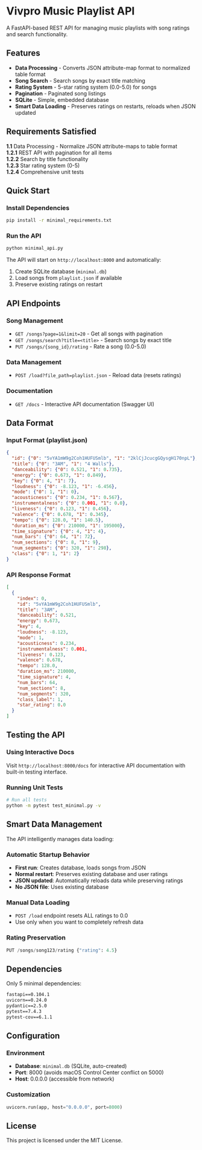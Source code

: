 # Vivpro Music Playlist API

A FastAPI-based REST API for managing music playlists with song ratings and search functionality. 

## Features

- **Data Processing** - Converts JSON attribute-map format to normalized table format
- **Song Search** - Search songs by exact title matching
- **Rating System** - 5-star rating system (0.0-5.0) for songs
- **Pagination** - Paginated song listings
- **SQLite** - Simple, embedded database
- **Smart Data Loading** - Preserves ratings on restarts, reloads when JSON updated

## Requirements Satisfied

**1.1** Data Processing - Normalize JSON attribute-maps to table format  
**1.2.1** REST API with pagination for all items  
**1.2.2** Search by title functionality  
**1.2.3** Star rating system (0-5)  
**1.2.4** Comprehensive unit tests  

## Quick Start

### Install Dependencies
```bash
pip install -r minimal_requirements.txt
```

### Run the API
```bash
python minimal_api.py
```

The API will start on `http://localhost:8000` and automatically:
1. Create SQLite database (`minimal.db`)
2. Load songs from `playlist.json` if available
3. Preserve existing ratings on restart


## API Endpoints

### Song Management
- `GET /songs?page=1&limit=20` - Get all songs with pagination
- `GET /songs/search?title=<title>` - Search songs by exact title
- `PUT /songs/{song_id}/rating` - Rate a song (0.0-5.0)

### Data Management  
- `POST /load?file_path=playlist.json` - Reload data (resets ratings)

### Documentation
- `GET /docs` - Interactive API documentation (Swagger UI)

## Data Format

### Input Format (playlist.json)
```json
{
  "id": {"0": "5vYA1mW9g2Coh1HUFUSmlb", "1": "2klCjJcucgGQysgH170npL"},
  "title": {"0": "3AM", "1": "4 Walls"},
  "danceability": {"0": 0.521, "1": 0.735},
  "energy": {"0": 0.673, "1": 0.849},
  "key": {"0": 4, "1": 7},
  "loudness": {"0": -8.123, "1": -6.456},
  "mode": {"0": 1, "1": 0},
  "acousticness": {"0": 0.234, "1": 0.567},
  "instrumentalness": {"0": 0.001, "1": 0.0},
  "liveness": {"0": 0.123, "1": 0.456},
  "valence": {"0": 0.678, "1": 0.345},
  "tempo": {"0": 128.0, "1": 140.5},
  "duration_ms": {"0": 210000, "1": 195000},
  "time_signature": {"0": 4, "1": 4},
  "num_bars": {"0": 64, "1": 72},
  "num_sections": {"0": 8, "1": 9},
  "num_segments": {"0": 320, "1": 298},
  "class": {"0": 1, "1": 2}
}
```

### API Response Format
```json
[
  {
    "index": 0,
    "id": "5vYA1mW9g2Coh1HUFUSmlb",
    "title": "3AM",
    "danceability": 0.521,
    "energy": 0.673,
    "key": 4,
    "loudness": -8.123,
    "mode": 1,
    "acousticness": 0.234,
    "instrumentalness": 0.001,
    "liveness": 0.123,
    "valence": 0.678,
    "tempo": 128.0,
    "duration_ms": 210000,
    "time_signature": 4,
    "num_bars": 64,
    "num_sections": 8,
    "num_segments": 320,
    "class_label": 1,
    "star_rating": 0.0
  }
]
```

## Testing the API

### Using Interactive Docs
Visit `http://localhost:8000/docs` for interactive API documentation with built-in testing interface.

### Running Unit Tests
```bash
# Run all tests
python -m pytest test_minimal.py -v

```

## Smart Data Management

The API intelligently manages data loading:

### Automatic Startup Behavior
- **First run**: Creates database, loads songs from JSON
- **Normal restart**: Preserves existing database and user ratings  
- **JSON updated**: Automatically reloads data while preserving ratings
- **No JSON file**: Uses existing database

### Manual Data Loading
- `POST /load` endpoint resets ALL ratings to 0.0
- Use only when you want to completely refresh data

### Rating Preservation
```python
PUT /songs/song123/rating {"rating": 4.5}
```

## Dependencies

Only 5 minimal dependencies:
```txt
fastapi==0.104.1
uvicorn==0.24.0
pydantic==2.5.0
pytest==7.4.3
pytest-cov==6.1.1
```

## Configuration

### Environment
- **Database**: `minimal.db` (SQLite, auto-created)
- **Port**: 8000 (avoids macOS Control Center conflict on 5000)
- **Host**: 0.0.0.0 (accessible from network)

### Customization
```python
uvicorn.run(app, host="0.0.0.0", port=8000)
```

## License

This project is licensed under the MIT License.
